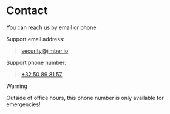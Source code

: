 # Contact 

You can reach us by email or phone

Support email address:
>  [security@jimber.io](mailto:security@jimber.io)

Support phone number:
>  [+32 50 89 81 57](tel:+3250898157)

> [!WARNING] 
Outside of office hours, this phone number is only available for emergencies!
